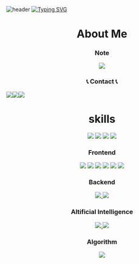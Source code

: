 
![header](https://capsule-render.vercel.app/api?type=waving&color=6994CDEE&text=&animation=twinkling&height=80)
[![Typing SVG](https://readme-typing-svg.demolab.com?font=Alkatra&weight=500&size=45&duration=3500&pause=3&color=6994CDEE&center=false&vCenter=false&multiline=true&repeat=true&width=1000&height=100&lines=Welcome+to+HyoJa-Dan's+GitHub!👋)](https://git.io/typing-svg)
 
<div align=center>

 <h1>About Me</h1>
 <h3>Note</h3>
 <div display=flex flex-direction=row>
  <a href="https://www.notion.so/Note-e650f7e3d24845e1ad87cb70bc45c2f0?pvs=4" target="_blank">
   <img src="https://img.shields.io/badge/Notion-000000?style=for-the-badge&logo=Notion&logoColor=white"/>
  </a>
 </div>
 
 <h3>📞 Contact 📞</h3>
 <div style="display:flex; flex-direction:row;">
  <a href="mailto:kopasd99@gmail.com">
      <img src="https://img.shields.io/badge/Gmail-EA4335?style=for-the-badge&logo=Gmail&logoColor=white"> 
  </a>
  <a href="https://open.kakao.com/o/sUnl2hMf">
      <img src="https://img.shields.io/badge/KakaoTalk-FFCD00?style=for-the-badge&logoColor=white&logo=KakaoTalk"> 
  </a>
  <img src="https://img.shields.io/badge/kopan99-07C160?style=for-the-badge&logo=WeChat&logoColor=white"> 
 </div>
 
 <h1>skills</h1>
 <div>
 <img src="https://img.shields.io/badge/C-A8B9CC?style=for-the-badge&logo=C&logoColor=white"/>
 <img src="https://img.shields.io/badge/C++-00599C?style=for-the-badge&logo=C%2B%2B&logoColor=white"/>
 <img src="https://img.shields.io/badge/JAVA-007396?style=for-the-badge&logo=java&logoColor=white">
 <img src="https://img.shields.io/badge/github-181717?style=for-the-badge&logo=github&logoColor=white">
 </div>
 
 <div>
  <h3>Frontend</h3>
  <img src="https://img.shields.io/badge/HTML-E34F26?style=for-the-badge&logo=HTML5&logoColor=white"/>
  <img src="https://img.shields.io/badge/CSS-1572B6?style=for-the-badge&logo=CSS3&logoColor=white"/>
  <img src="https://img.shields.io/badge/JavaScript-F7DF1E?style=for-the-badge&logo=JavaScript&logoColor=white"/>
  <img src="https://img.shields.io/badge/TypeScript-3178C6?style=for-the-badge&logo=TypeScript&logoColor=white"/>
  <img src="https://img.shields.io/badge/React-61DAFB?style=for-the-badge&logo=React&logoColor=white"/>
  <img src="https://img.shields.io/badge/Remix-000000?style=for-the-badge&logo=Remix&logoColor=white"/>
 </div>

 <div>
  <h3>Backend</h3>
  <a href="https://www.notion.so/Note-e650f7e3d24845e1ad87cb70bc45c2f0?pvs=4" target="_blank">
   <img src="https://img.shields.io/badge/Spring-6DB33F?style=for-the-badge&logo=Spring&logoColor=white"/>
  </a>
  <a href="https://www.notion.so/Note-e650f7e3d24845e1ad87cb70bc45c2f0?pvs=4" target="_blank">
   <img src="https://img.shields.io/badge/Spring Boot-6DB33F?style=for-the-badge&logo=Spring Boot&logoColor=white"/>
  </a>
 </div>
 
 <div>
  <h3>Altificial Intelligence</h3>
  <a href="https://www.notion.so/Note-e650f7e3d24845e1ad87cb70bc45c2f0?pvs=4" target="_blank">
   <img src="https://img.shields.io/badge/CNN-CC0000?style=for-the-badge&logo=CNN&logoColor=white"/>
  </a>
  <a href="https://www.notion.so/Note-e650f7e3d24845e1ad87cb70bc45c2f0?pvs=4" target="_blank">
   <img src="https://img.shields.io/badge/YOLO-00FFFF?style=for-the-badge&logo=YOLO&logoColor=white"/>
  </a>
 </div>
 <div>
  <h3>Algorithm</h3>
  <img src="http://mazassumnida.wtf/api/v2/generate_badge?boj=kopasd99"/>
 </div>
</div>
